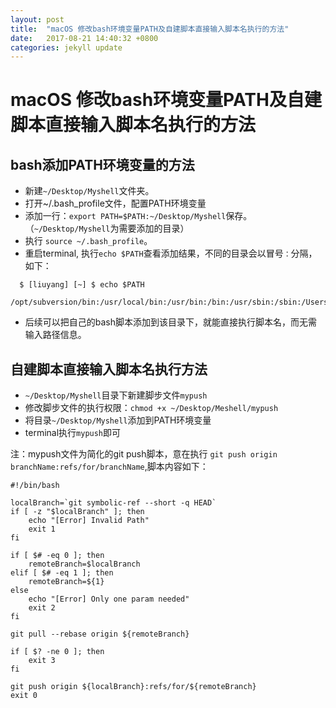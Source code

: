 ```yaml
---
layout: post
title:  "macOS 修改bash环境变量PATH及自建脚本直接输入脚本名执行的方法"
date:   2017-08-21 14:40:32 +0800
categories: jekyll update
---
```

# macOS 修改bash环境变量PATH及自建脚本直接输入脚本名执行的方法

## bash添加PATH环境变量的方法

* 新建`~/Desktop/Myshell`文件夹。
* 打开~/.bash_profile文件，配置PATH环境变量
* 添加一行：`export PATH=$PATH:~/Desktop/Myshell`保存。（`~/Desktop/Myshell`为需要添加的目录）
* 执行 `source ~/.bash_profile`。
* 重启terminal, 执行`echo $PATH`查看添加结果，不同的目录会以冒号`：`分隔，如下：
``` shell
  $ [liuyang] [~] $ echo $PATH
  /opt/subversion/bin:/usr/local/bin:/usr/bin:/bin:/usr/sbin:/sbin:/Users/liuyang108/.rvm/bin:/Users/liuyang108/.rvm/bin:/Users/liuyang108/Desktop/Myshell

```
* 后续可以把自己的bash脚本添加到该目录下，就能直接执行脚本名，而无需输入路径信息。

## 自建脚本直接输入脚本名执行方法
* `~/Desktop/Myshell`目录下新建脚步文件`mypush`
* 修改脚步文件的执行权限：`chmod +x ~/Desktop/Meshell/mypush`
* 将目录`~/Desktop/Myshell`添加到PATH环境变量
* terminal执行`mypush`即可

注：mypush文件为简化的git push脚本，意在执行 `git push origin branchName:refs/for/branchName`,脚本内容如下：

``` shell
#!/bin/bash

localBranch=`git symbolic-ref --short -q HEAD`
if [ -z "$localBranch" ]; then
    echo "[Error] Invalid Path"
    exit 1
fi

if [ $# -eq 0 ]; then
    remoteBranch=$localBranch
elif [ $# -eq 1 ]; then
    remoteBranch=${1}
else
    echo "[Error] Only one param needed"
    exit 2
fi

git pull --rebase origin ${remoteBranch}

if [ $? -ne 0 ]; then
    exit 3
fi

git push origin ${localBranch}:refs/for/${remoteBranch}
exit 0
```
